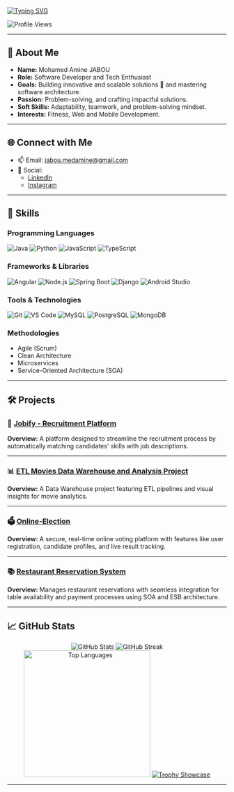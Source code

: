 <a href="https://git.io/typing-svg"><img src="https://readme-typing-svg.demolab.com?font=Fira+Code&weight=700&size=28&duration=2500&pause=1200&color=82D1FF&center=true&vCenter=true&width=800&lines=Hello%F0%9F%91%8B%2C+I'm+Mohamed+Amine+JABOU;" alt="Typing SVG" /></a>

<p align="left">
    <img src="https://komarev.com/ghpvc/?username=MeDjb10&label=Profile%20views&color=82D1FF&style=for-the-badge" alt="Profile Views" />
</p>

---

## 👋 About Me
- **Name:** Mohamed Amine JABOU
- **Role:** Software Developer and Tech Enthusiast
- **Goals:** Building innovative and scalable solutions 🚀 and mastering software architecture.
- **Passion:** Problem-solving, and crafting impactful solutions.
- **Soft Skills:** Adaptability, teamwork, and problem-solving mindset.
- **Interests:** Fitness, Web and Mobile Development.

---

## 🌐 Connect with Me
- 📫 Email: [jabou.medamine@gmail.com](mailto:jabou.medamine@gmail.com)
- 📱 Social:
  - [LinkedIn](https://www.linkedin.com/in/med-amine-jabou-7b1980337/)
  - [Instagram](https://www.instagram.com/medaminejb_03/)

---

## 🔧 Skills

### Programming Languages
![Java](https://img.shields.io/badge/Java-FF4500?style=for-the-badge&logo=java&logoColor=white)
![Python](https://img.shields.io/badge/Python-FFD700?style=for-the-badge&logo=python&logoColor=darkgreen)
![JavaScript](https://img.shields.io/badge/JavaScript-FFC107?style=for-the-badge&logo=javascript&logoColor=black)
![TypeScript](https://img.shields.io/badge/TypeScript-1E90FF?style=for-the-badge&logo=typescript&logoColor=white)

### Frameworks & Libraries
![Angular](https://img.shields.io/badge/Angular-FF0000?style=for-the-badge&logo=angular&logoColor=white)
![Node.js](https://img.shields.io/badge/Node.js-32CD32?style=for-the-badge&logo=node.js&logoColor=white)
![Spring Boot](https://img.shields.io/badge/Spring_Boot-00FA9A?style=for-the-badge&logo=spring-boot&logoColor=white)
![Django](https://img.shields.io/badge/Django-228B22?style=for-the-badge&logo=django&logoColor=white)
![Android Studio](https://img.shields.io/badge/Android_Studio-00FF7F?style=for-the-badge&logo=android-studio&logoColor=white)

### Tools & Technologies
![Git](https://img.shields.io/badge/Git-F05032?style=for-the-badge&logo=git&logoColor=white)
![VS Code](https://img.shields.io/badge/VS_Code-007ACC?style=for-the-badge&logo=visual-studio-code&logoColor=white)
![MySQL](https://img.shields.io/badge/MySQL-4479A1?style=for-the-badge&logo=mysql&logoColor=white)
![PostgreSQL](https://img.shields.io/badge/PostgreSQL-336791?style=for-the-badge&logo=postgresql&logoColor=white)
![MongoDB](https://img.shields.io/badge/MongoDB-4EA94B?style=for-the-badge&logo=mongodb&logoColor=white)

### Methodologies
- Agile (Scrum)
- Clean Architecture
- Microservices
- Service-Oriented Architecture (SOA)

---

## 🛠️ Projects

### 🚀 [Jobify - Recruitment Platform](https://github.com/MeDjb10/Jobify)
**Overview:** A platform designed to streamline the recruitment process by automatically matching candidates' skills with job descriptions.

---

### 📊 [ETL Movies Data Warehouse and Analysis Project](https://github.com/MeDjb10/ETL-Movies-Data-Warehouse--Analysis-Project)
**Overview:** A Data Warehouse project featuring ETL pipelines and visual insights for movie analytics.

---

### 🗳️ [Online-Election](https://github.com/MeDjb10/Online-Election)
**Overview:** A secure, real-time online voting platform with features like user registration, candidate profiles, and live result tracking.

---

### 📚 [Restaurant Reservation System](https://github.com/MeDjb10/SOA-ESB-restaurant-reservation-system)
**Overview:** Manages restaurant reservations with seamless integration for table availability and payment processes using SOA and ESB architecture.

---

## 📈 GitHub Stats
<div align="center">
    <img src="https://github-readme-stats.vercel.app/api?username=MeDjb10&show_icons=true&theme=radical" alt="GitHub Stats" />
    <img src="https://github-readme-streak-stats.herokuapp.com/?user=MeDjb10&theme=radical" alt="GitHub Streak" />
    <img
        src="https://github-readme-stats.vercel.app/api/top-langs?username=MeDjb10&show_icons=true&locale=en&theme=radical&hide_border=true&langs_count=3&hide=Less,Tcl,Cython,Cmake,SCSS"
        alt="Top Languages"
        width="290"
    />
    <a href="https://github.com/ryo-ma/github-profile-trophy">
        <img
            src="https://github-profile-trophy.vercel.app/?username=MeDjb10&theme=radical&no-frame=true&column=4&margin-w=15&margin-h=15"
            alt="Trophy Showcase"
        />
    </a>
</div>

---
